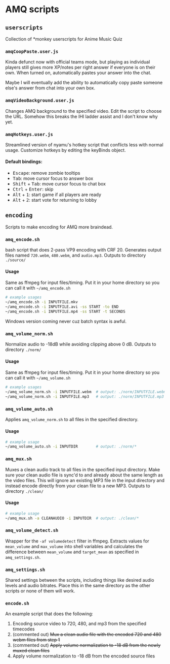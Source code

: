 # AMQ scripts

## `userscripts`

Collection of \*monkey userscripts for Anime Music Quiz

### `amqCoopPaste.user.js`

Kinda defunct now with official teams mode, but playing as individual players still gives more XP/notes per right answer if everyone is on their own.
When turned on, automatically pastes your answer into the chat.

Maybe I will eventually add the ability to automatically copy paste someone else's answer from chat into your own box.

### `amqVideoBackground.user.js`

Changes AMQ background to the specified video. Edit the script to choose the URL. Somehow this breaks the IHI ladder assist and I don't know why yet.

### `amqHotkeys.user.js`

Streamlined version of nyamu's hotkey script that conflicts less with normal usage. Customize hotkeys by editing the keyBinds object.

#### Default bindings:

- <kbd>Escape</kbd>: remove zombie tooltips
- <kbd>Tab</kbd>: move cursor focus to answer box
- <kbd>Shift</kbd> + <kbd>Tab</kbd>: move cursor focus to chat box
- <kbd>Ctrl</kbd> + <kbd>Enter</kbd>: skip
- <kbd>Alt</kbd> + <kbd>1</kbd>: start game if all players are ready
- <kbd>Alt</kbd> + <kbd>2</kbd>: start vote for returning to lobby


## `encoding`

Scripts to make encoding for AMQ more braindead.

### `amq_encode.sh`

bash script that does 2-pass VP9 encoding with CRF 20. Generates output files named `720.webm`, `480.webm`, and `audio.mp3`.
 Outputs to directory `./source/`

#### Usage

Same as ffmpeg for input files/timing. Put it in your home directory so you can call it with `~/amq_encode.sh`

```bash
# example usages
~/amq_encode.sh -i INPUTFILE.mkv
~/amq_encode.sh -i INPUTFILE.avi -ss START -to END
~/amq_encode.sh -i INPUTFILE.mp4 -ss START -t SECONDS
```

Windows version coming never cuz batch syntax is awful.

### `amq_volume_norm.sh`

Normalize audio to -18dB while avoiding clipping above 0 dB.
Outputs to directory `./norm/`

#### Usage

Same as ffmpeg for input files/timing. Put it in your home directory so you can call it with `~/amq_volume.sh`

```bash
# example usages
~/amq_volume_norm.sh -i INPUTFILE.webm  # output: ./norm/INPUTFILE.webm
~/amq_volume_norm.sh -i INPUTFILE.mp3   # output: ./norm/INPUTFILE.mp3
```

### `amq_volume_auto.sh`

Applies `amq_volume_norm.sh` to all files in the specified directory.

#### Usage

```bash
# example usage
~/amq_volume_auto.sh -i INPUTDIR        # output: ./norm/*
```

### `amq_mux.sh`

Muxes a clean audio track to all files in the specified input directory. Make sure your clean audio file is sync'd to and already about the same length as the video files.
This will ignore an existing MP3 file in the input directory and instead encode directly from your clean file to a new MP3.
Outputs to directory `./clean/`

#### Usage

```bash
# example usage
~/amq_mux.sh -a CLEANAUDIO -i INPUTDIR  # output: ./clean/*
```

### `amq_volume_detect.sh`

Wrapper for the `-af volumedetect` filter in ffmpeg. Extracts values for `mean_volume` and `max_volume` into shell variables and calculates the difference between `mean_volume` and `target_mean` as specified in `amq_settings.sh`.

### `amq_settings.sh`

Shared settings between the scripts, including things like desired audio levels and audio bitrates. Place this in the same directory as the other scripts or none of them will work.

### `encode.sh`

An example script that does the following:

1. Encoding source video to 720, 480, and mp3 from the specified timecodes
2. (commented out) ~~Mux a clean audio file with the encoded 720 and 480 webm files from step 1~~
3. (commented out) ~~Apply volume normalization to -18 dB from the newly muxed clean files~~
4.  Apply volume normalization to -18 dB from the encoded source files